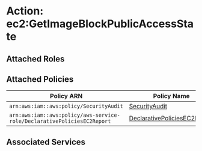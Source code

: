 # Action: ec2:GetImageBlockPublicAccessState

## Attached Roles

## Attached Policies

| Policy ARN | Policy Name |
|------------|-------------|
| `arn:aws:iam::aws:policy/SecurityAudit` | [SecurityAudit](../policies.md#securityaudit) |
| `arn:aws:iam::aws:policy/aws-service-role/DeclarativePoliciesEC2Report` | [DeclarativePoliciesEC2Report](../policies.md#declarativepoliciesec2report) |

## Associated Services

